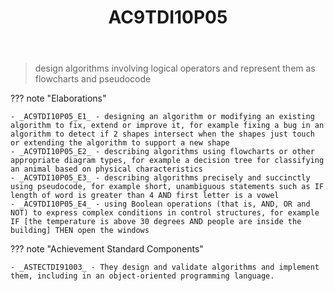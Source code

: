 ﻿---
backlinks:
- title: DIG101A-2024
  url: /memex/sense/Teaching/Implementation/2024/DIG101A/dig101a-2024.html
- title: Learning Areas
  url: /memex/sense/Teaching/Curriculum/v9/v9-learning-areas.html
tags: australian-curriculum
title: AC9TDI10P05
type: note
---
> design algorithms involving logical operators and represent them as flowcharts and pseudocode

??? note "Elaborations"

	- _AC9TDI10P05_E1_ - designing an algorithm or modifying an existing algorithm to fix, extend or improve it, for example fixing a bug in an algorithm to detect if 2 shapes intersect when the shapes just touch or extending the algorithm to support a new shape
	- _AC9TDI10P05_E2_ - describing algorithms using flowcharts or other appropriate diagram types, for example a decision tree for classifying an animal based on physical characteristics
	- _AC9TDI10P05_E3_ - describing algorithms precisely and succinctly using pseudocode, for example short, unambiguous statements such as IF length of word is greater than 4 AND first letter is a vowel
	- _AC9TDI10P05_E4_ - using Boolean operations (that is, AND, OR and NOT) to express complex conditions in control structures, for example IF [the temperature is above 30 degrees AND people are inside the building] THEN open the windows
??? note "Achievement Standard Components"

	- _ASTECTDI91003_ - They design and validate algorithms and implement them, including in an object-oriented programming language.